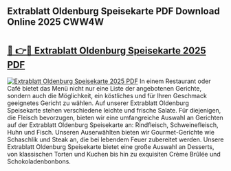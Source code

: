 ## Extrablatt Oldenburg Speisekarte PDF Download Online 2025 CWW4W

# <h2><a href="http://gc77ld2.nevu.top/?p=Extrablatt+Oldenburg+Speisekarte">🔗 👉🔴 Extrablatt Oldenburg Speisekarte 2025 PDF</a></h2>

[![Extrablatt Oldenburg Speisekarte 2025 PDF](https://i.imgur.com/dBaPXMq.png)](http://gc77ld2.nevu.top/?p=Extrablatt+Oldenburg+Speisekarte)
In einem Restaurant oder Café bietet das Menü nicht nur eine Liste der angebotenen Gerichte, sondern auch die Möglichkeit, ein köstliches und für Ihren Geschmack geeignetes Gericht zu wählen. Auf unserer Extrablatt Oldenburg Speisekarte stehen verschiedene leichte und frische Salate. Für diejenigen, die Fleisch bevorzugen, bieten wir eine umfangreiche Auswahl an Gerichten auf der Extrablatt Oldenburg Speisekarte an: Rindfleisch, Schweinefleisch, Huhn und Fisch. Unseren Auserwählten bieten wir Gourmet-Gerichte wie Schaschlik und Steak an, die bei lebendem Feuer zubereitet werden. Unsere Extrablatt Oldenburg Speisekarte bietet eine große Auswahl an Desserts, von klassischen Torten und Kuchen bis hin zu exquisiten Crème Brûlée und Schokoladenbonbons.
